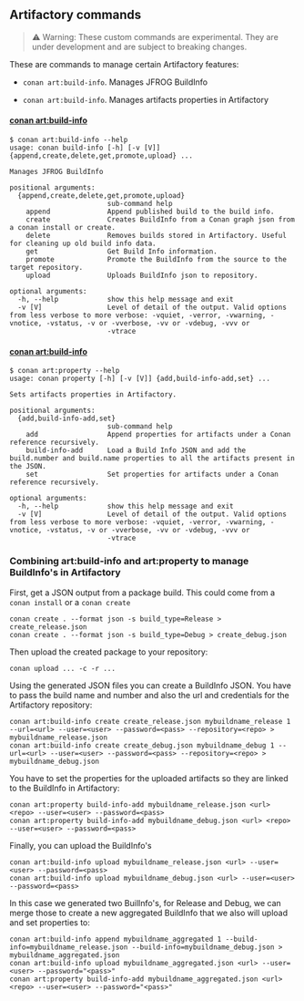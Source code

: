 ## Artifactory commands

> ⚠️ Warning: These custom commands are experimental. They are under development and are subject to breaking changes.

These are commands to manage certain Artifactory features:

- ``conan art:build-info``. Manages JFROG BuildInfo

- ``conan art:build-info``. Manages artifacts properties in Artifactory


#### [conan art:build-info](cmd_build_info.py)

```
$ conan art:build-info --help
usage: conan build-info [-h] [-v [V]] {append,create,delete,get,promote,upload} ...

Manages JFROG BuildInfo

positional arguments:
  {append,create,delete,get,promote,upload}
                        sub-command help
    append              Append published build to the build info.
    create              Creates BuildInfo from a Conan graph json from a conan install or create.
    delete              Removes builds stored in Artifactory. Useful for cleaning up old build info data.
    get                 Get Build Info information.
    promote             Promote the BuildInfo from the source to the target repository.
    upload              Uploads BuildInfo json to repository.

optional arguments:
  -h, --help            show this help message and exit
  -v [V]                Level of detail of the output. Valid options from less verbose to more verbose: -vquiet, -verror, -vwarning, -vnotice, -vstatus, -v or -vverbose, -vv or -vdebug, -vvv or
                        -vtrace
```

#### [conan art:build-info](cmd_property.py)

```
$ conan art:property --help  
usage: conan property [-h] [-v [V]] {add,build-info-add,set} ...

Sets artifacts properties in Artifactory.

positional arguments:
  {add,build-info-add,set}
                        sub-command help
    add                 Append properties for artifacts under a Conan reference recursively.
    build-info-add      Load a Build Info JSON and add the build.number and build.name properties to all the artifacts present in the JSON.
    set                 Set properties for artifacts under a Conan reference recursively.

optional arguments:
  -h, --help            show this help message and exit
  -v [V]                Level of detail of the output. Valid options from less verbose to more verbose: -vquiet, -verror, -vwarning, -vnotice, -vstatus, -v or -vverbose, -vv or -vdebug, -vvv or
                        -vtrace
```

### Combining art:build-info and art:property to manage BuildInfo's in Artifactory

First, get a JSON output from a package build. This could come from a ``conan install`` or a ``conan create``

```
conan create . --format json -s build_type=Release > create_release.json
conan create . --format json -s build_type=Debug > create_debug.json
```

Then upload the created package to your repository:

```
conan upload ... -c -r ...
```

Using the generated JSON files you can create a BuildInfo JSON. You have to pass the build
name and number and also the url and credentials for the Artifactory repository:

```
conan art:build-info create create_release.json mybuildname_release 1 --url=<url> --user=<user> --password=<pass> --repository=<repo> > mybuildname_release.json
conan art:build-info create create_debug.json mybuildname_debug 1 --url=<url> --user=<user> --password=<pass> --repository=<repo> > mybuildname_debug.json
```

You have to set the properties for the uploaded artifacts so they are linked to the BuildInfo in Artifactory:

```
conan art:property build-info-add mybuildname_release.json <url> <repo> --user=<user> --password=<pass>
conan art:property build-info-add mybuildname_debug.json <url> <repo> --user=<user> --password=<pass>
```

Finally, you can upload the BuildInfo's

```
conan art:build-info upload mybuildname_release.json <url> --user=<user> --password=<pass>
conan art:build-info upload mybuildname_debug.json <url> --user=<user> --password=<pass>
```

In this case we generated two BuilInfo's, for Release and Debug, we can merge those to
create a new aggregated BuildInfo that we also will upload and set properties to:

```
conan art:build-info append mybuildname_aggregated 1 --build-info=mybuildname_release.json --build-info=mybuildname_debug.json > mybuildname_aggregated.json
conan art:build-info upload mybuildname_aggregated.json <url> --user=<user> --password="<pass>"
conan art:property build-info-add mybuildname_aggregated.json <url> <repo> --user=<user> --password="<pass>"
```
